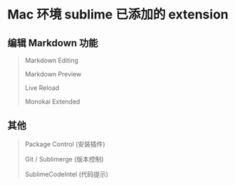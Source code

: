 # Mac 环境 sublime 已添加的 extension

## 编辑 Markdown 功能

> Markdown Editing
> 
> Markdown Preview
> 
> Live Reload
> 
> Monokai Extended


## 其他

> Package Control (安装插件)
> 
> Git / Sublimerge (版本控制)
> 
> SublimeCodeIntel (代码提示)


